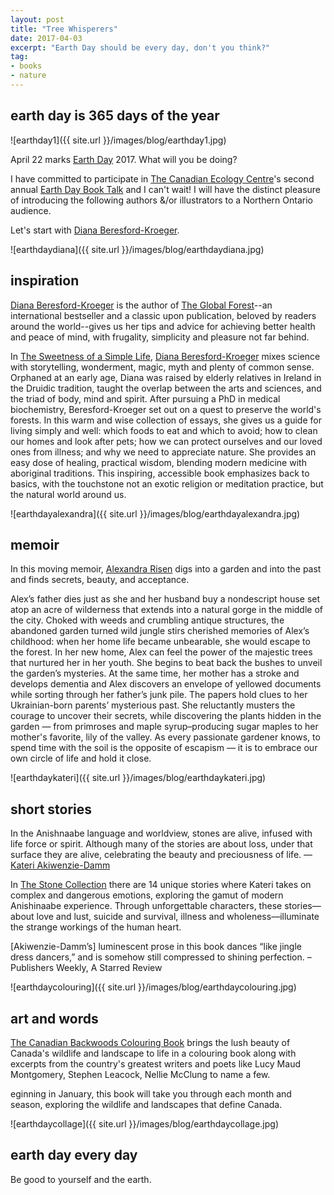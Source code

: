 ```yaml
---
layout: post
title: "Tree Whisperers"
date: 2017-04-03    
excerpt: "Earth Day should be every day, don't you think?"
tag:
- books
- nature
---
```


## earth day is 365 days of the year

![earthday1]({{ site.url }}/images/blog/earthday1.jpg)

April 22 marks [Earth Day](https://earthday.ca/) 2017. What will you be doing?

I have committed to participate in [The Canadian Ecology Centre](http://www.canadianecology.ca/)'s second annual [Earth Day Book Talk](http://www.canadianecology.ca/earth-day-book-talk/) and I can't wait!   I will have the distinct pleasure of introducing the following authors &/or illustrators to a Northern Ontario audience.

Let's start with [Diana Beresford-Kroeger](http://calloftheforest.ca/).

![earthdaydiana]({{ site.url }}/images/blog/earthdaydiana.jpg)

## inspiration

 [Diana Beresford-Kroeger](http://calloftheforest.ca/) is the author of [The Global Forest](https://www.amazon.ca/Global-Forest-Forty-Ways-Trees/dp/B008PGOG2E)--an international bestseller and a classic upon publication, beloved by readers around the world--gives us her tips and advice for achieving better health and peace of mind, with frugality, simplicity and pleasure not far behind.      

In [The Sweetness of a Simple Life](https://www.amazon.ca/Sweetness-Simple-Life-Healthier-Happier/dp/0345812956),  [Diana Beresford-Kroeger](http://calloftheforest.ca/) mixes science with storytelling, wonderment, magic, myth and plenty of common sense. Orphaned at an early age, Diana was raised by elderly relatives in Ireland in the Druidic tradition, taught the overlap between the arts and sciences, and the triad of body, mind and spirit. After pursuing a PhD in medical biochemistry, Beresford-Kroeger set out on a quest to preserve the world's forests. In this warm and wise collection of essays, she gives us a guide for living simply and well: which foods to eat and which to avoid; how to clean our homes and look after pets; how we can protect ourselves and our loved ones from illness; and why we need to appreciate nature. She provides an easy dose of healing, practical wisdom, blending modern medicine with aboriginal traditions. This inspiring, accessible book emphasizes back to basics, with the touchstone not an exotic religion or meditation practice, but the natural world around us.

![earthdayalexandra]({{ site.url }}/images/blog/earthdayalexandra.jpg)

## memoir

In this moving memoir, [Alexandra Risen](http://alexandrarisen.com/) digs into a garden and into the past and finds secrets, beauty, and acceptance.

Alex’s father dies just as she and her husband buy a nondescript house set atop an acre of wilderness that extends into a natural gorge in the middle of the city. Choked with weeds and crumbling antique structures, the abandoned garden turned wild jungle stirs cherished memories of Alex’s childhood: when her home life became unbearable, she would escape to the forest. In her new home, Alex can feel the power of the majestic trees that nurtured her in her youth.  She begins to beat back the bushes to unveil the garden’s mysteries. At the same time, her mother has a stroke and develops dementia and Alex discovers an envelope of yellowed documents while sorting through her father’s junk pile. The papers hold clues to her Ukrainian-born parents’ mysterious past. She reluctantly musters the courage to uncover their secrets, while discovering the plants hidden in the garden — from primroses and maple syrup–producing sugar maples to her mother's favorite, lily of the valley. As every passionate gardener knows, to spend time with the soil is the opposite of escapism — it is to embrace our own circle of life and hold it close.  

![earthdaykateri]({{ site.url }}/images/blog/earthdaykateri.jpg)

## short stories

In the Anishnaabe language and worldview, stones are alive, infused with life force or spirit. Although many of the stories are about loss, under that surface they are alive, celebrating the beauty and preciousness of life. — [Kateri Akiwenzie-Damm](https://kegedonce.com/kateri-akiwenzie-damm.html)

In [The Stone Collection](http://www.portageandmainpress.com/product/the-stone-collection/) there are 14 unique stories where Kateri takes on complex and dangerous emotions, exploring the gamut of modern Anishinaabe experience. Through unforgettable characters, these stories—about love and lust, suicide and survival, illness and wholeness—illuminate the strange workings of the human heart.

[Akiwenzie-Damm’s] luminescent prose in this book dances “like jingle dress dancers,” and is somehow still compressed to shining perfection.
–Publishers Weekly, A Starred Review

![earthdaycolouring]({{ site.url }}/images/blog/earthdaycolouring.jpg)

## art and words

[The Canadian Backwoods Colouring Book](https://www.amazon.ca/Canadian-Backwoods-Colouring-Book/dp/0385689799) brings the lush beauty of Canada's wildlife and landscape to life in a colouring book along with excerpts from the country's greatest writers and poets like Lucy Maud Montgomery, Stephen Leacock, Nellie McClung to name a few.

eginning in January, this book will take you through each month and season, exploring the wildlife and landscapes that define Canada.

![earthdaycollage]({{ site.url }}/images/blog/earthdaycollage.jpg)

## earth day every day

Be good to yourself and the earth.
